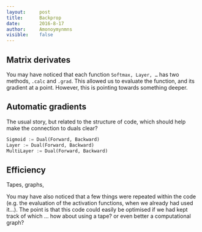 ```yaml
---
layout:     post
title:      Backprop
date:       2016-8-17 
author:     Amonoymynmns
visible:    false
---
```


## Matrix derivates

You may have noticed that each function `Softmax, Layer, …` has two methods, `.calc` and `.grad`. This allowed us to evaluate the function, and its gradient at a point. However, this is pointing towards something deeper. 


## Automatic gradients

The usual story, but related to the structure of code, which should help make the connection to duals clear?

```python
Sigmoid := Dual(Forward, Backward)
Layer := Dual(Forward, Backward)
MultiLayer := Dual(Forward, Backward)

```


## Efficiency

Tapes, graphs, 

You may have also noticed that a few things were repeated within the code (e.g. the evaluation of the activation functions, when we already had used it…). The point is that this code could easily be optimised if we had kept track of which … how about using a tape? or even better a computational graph?